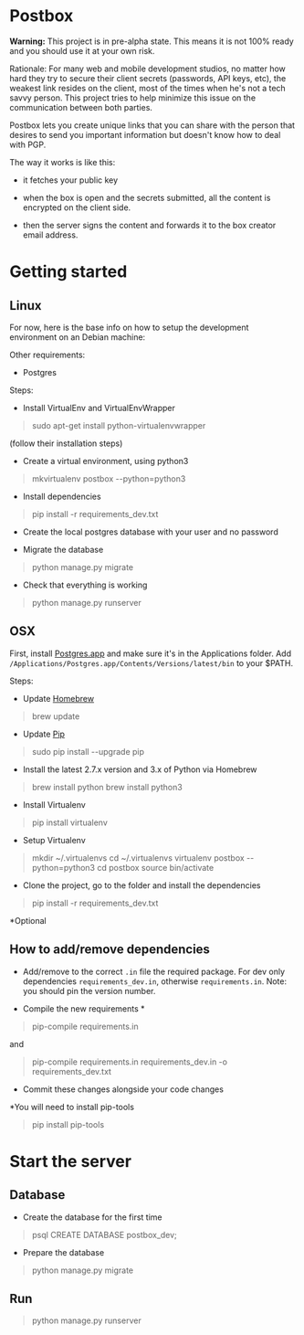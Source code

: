 Postbox
=======

**Warning:** This project is in pre-alpha state. This means it is not 100% ready and you should use it at your own risk.

Rationale: For many web and mobile development studios, no matter how hard they try to secure their client secrets (passwords, API keys, etc), the weakest link resides on the client, most of the times when he's not a tech savvy person. This project tries to help minimize this issue on the communication between both parties.

Postbox lets you create unique links that you can share with the person that desires to send you important information but doesn't know how to deal with PGP.

The way it works is like this:

* it fetches your public key

* when the box is open and the secrets submitted, all the content is encrypted on the client side. 

* then the server signs the content and forwards it to the box creator email address.


# Getting started

## Linux

For now, here is the base info on how to setup the development environment on an Debian machine:

Other requirements:

* Postgres

Steps:

* Install VirtualEnv and VirtualEnvWrapper

> sudo apt-get install python-virtualenvwrapper

(follow their installation steps)

* Create a virtual environment, using python3

> mkvirtualenv postbox --python=python3

* Install dependencies

> pip install -r requirements_dev.txt

* Create the local postgres database with your user and no password

* Migrate the database

> python manage.py migrate

* Check that everything is working

> python manage.py runserver

## OSX

First, install [Postgres.app](http://postgresapp.com/) and make sure it's in the Applications folder. Add `/Applications/Postgres.app/Contents/Versions/latest/bin` to your $PATH.

Steps:

* Update [Homebrew](http://brew.sh/)

> brew update

* Update [Pip](https://pip.pypa.io/en/stable/installing/)

> sudo pip install --upgrade pip

* Install the latest 2.7.x version and 3.x of Python via Homebrew

> brew install python
> brew install python3

* Install Virtualenv

> pip install virtualenv

* Setup Virtualenv

> mkdir ~/.virtualenvs
> cd ~/.virtualenvs
> virtualenv postbox --python=python3
> cd postbox
> source bin/activate

* Clone the project, go to the folder and install the dependencies

> pip install -r requirements_dev.txt

*Optional 

## How to add/remove dependencies

* Add/remove to the correct `.in` file the required package. For dev only dependencies `requirements_dev.in`, otherwise `requirements.in`. Note: you should pin the version number.

* Compile the new requirements *

> pip-compile requirements.in

and 

> pip-compile requirements.in requirements_dev.in -o requirements_dev.txt

* Commit these changes alongside your code changes

*You will need to install pip-tools

> pip install pip-tools

# Start the server

## Database

* Create the database for the first time

> psql CREATE DATABASE postbox_dev;

* Prepare the database

> python manage.py migrate

## Run

> python manage.py runserver
